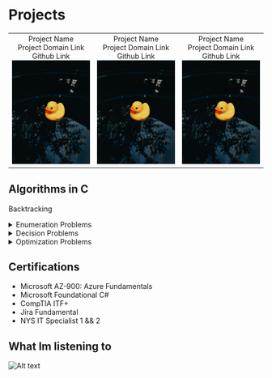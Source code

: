 # Projects

| | | |
|:-------------------------:|:-------------------------:|:-------------------------:|
|Project Name<br>Project Domain Link<br>Github Link ![alt text](https://github.com/chitangchin/Chitangchin/blob/main/pexels-andre-moura-2764989.jpg)|Project Name<br>Project Domain Link<br>Github Link ![alt text](https://github.com/chitangchin/Chitangchin/blob/main/pexels-andre-moura-2764989.jpg)|Project Name<br>Project Domain Link<br>Github Link ![alt text](https://github.com/chitangchin/Chitangchin/blob/main/pexels-andre-moura-2764989.jpg)|Project Name<br>Project Domain Link<br>Github Link ![alt text](https://github.com/chitangchin/Chitangchin/blob/main/pexels-andre-moura-2764989.jpg)|

## Algorithms in C

Backtracking
<details>
<summary>Enumeration Problems</summary>
<br>
1. N Queen
</details>
<details>
<summary>Decision Problems</summary>
<br>
1. N Queen
</details>
<details>
<summary>Optimization Problems</summary>
<br>
1. N Queen
</details>

## Certifications

- Microsoft AZ-900: Azure Fundamentals
- Microsoft Foundational C#
- CompTIA ITF+
- Jira Fundamental
- NYS IT Specialist 1 && 2


## What Im listening to

![Alt text](https://spotify-recently-played-readme.vercel.app/api?user=1241077062)
